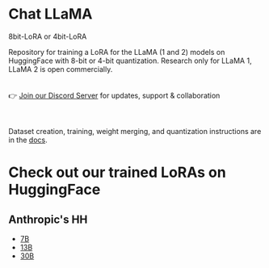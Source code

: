 # Chat LLaMA 

8bit-LoRA or 4bit-LoRA

Repository for training a LoRA for the LLaMA (1 and 2) models on HuggingFace with 8-bit or 4-bit quantization. Research only for LLaMA 1, LLaMA 2 is open commercially.
<br><br><br>
👉 [Join our Discord Server](https://serp.ly/@serpai/discord) for updates, support & collaboration
<br><br><br>

Dataset creation, training, weight merging, and quantization instructions are in the [docs](docs/).

# Check out our trained LoRAs on HuggingFace
## Anthropic's HH
- [7B](https://huggingface.co/serpdotai/llama-hh-lora-7B)
- [13B](https://huggingface.co/serpdotai/llama-hh-lora-13B)
- [30B](https://huggingface.co/serpdotai/llama-hh-lora-30B)
